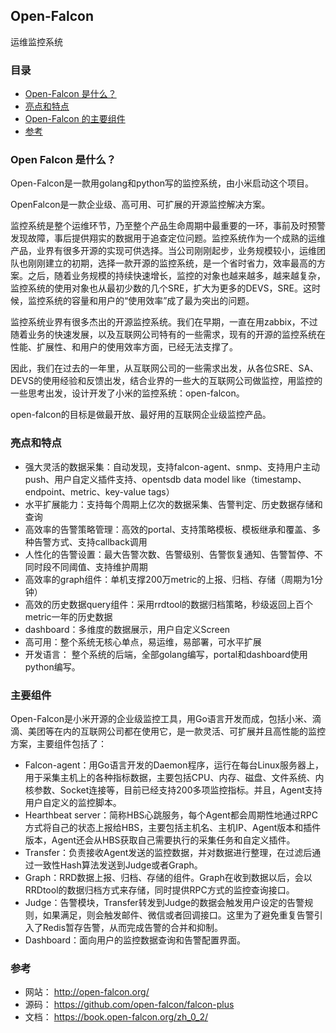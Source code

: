 ## Open-Falcon

运维监控系统

### 目录
* [Open-Falcon 是什么？](#Open-Falcon-是什么？)
* [亮点和特点](#亮点和特点)
* [Open-Falcon 的主要组件](#主要组件)
* [参考](#参考)

### Open Falcon 是什么？
Open-Falcon是一款用golang和python写的监控系统，由小米启动这个项目。

OpenFalcon是一款企业级、高可用、可扩展的开源监控解决方案。

监控系统是整个运维环节，乃至整个产品生命周期中最重要的一环，事前及时预警发现故障，事后提供翔实的数据用于追查定位问题。监控系统作为一个成熟的运维产品，业界有很多开源的实现可供选择。当公司刚刚起步，业务规模较小，运维团队也刚刚建立的初期，选择一款开源的监控系统，是一个省时省力，效率最高的方案。之后，随着业务规模的持续快速增长，监控的对象也越来越多，越来越复杂，监控系统的使用对象也从最初少数的几个SRE，扩大为更多的DEVS，SRE。这时候，监控系统的容量和用户的“使用效率”成了最为突出的问题。

监控系统业界有很多杰出的开源监控系统。我们在早期，一直在用zabbix，不过随着业务的快速发展，以及互联网公司特有的一些需求，现有的开源的监控系统在性能、扩展性、和用户的使用效率方面，已经无法支撑了。

因此，我们在过去的一年里，从互联网公司的一些需求出发，从各位SRE、SA、DEVS的使用经验和反馈出发，结合业界的一些大的互联网公司做监控，用监控的一些思考出发，设计开发了小米的监控系统：open-falcon。

open-falcon的目标是做最开放、最好用的互联网企业级监控产品。

### 亮点和特点
* 强大灵活的数据采集：自动发现，支持falcon-agent、snmp、支持用户主动push、用户自定义插件支持、opentsdb data model like（timestamp、endpoint、metric、key-value tags）
* 水平扩展能力：支持每个周期上亿次的数据采集、告警判定、历史数据存储和查询
* 高效率的告警策略管理：高效的portal、支持策略模板、模板继承和覆盖、多种告警方式、支持callback调用
* 人性化的告警设置：最大告警次数、告警级别、告警恢复通知、告警暂停、不同时段不同阈值、支持维护周期
* 高效率的graph组件：单机支撑200万metric的上报、归档、存储（周期为1分钟）
* 高效的历史数据query组件：采用rrdtool的数据归档策略，秒级返回上百个metric一年的历史数据
* dashboard：多维度的数据展示，用户自定义Screen
* 高可用：整个系统无核心单点，易运维，易部署，可水平扩展
* 开发语言： 整个系统的后端，全部golang编写，portal和dashboard使用python编写。

### 主要组件
Open-Falcon是小米开源的企业级监控工具，用Go语言开发而成，包括小米、滴滴、美团等在内的互联网公司都在使用它，是一款灵活、可扩展并且高性能的监控方案，主要组件包括了：
* Falcon-agent：用Go语言开发的Daemon程序，运行在每台Linux服务器上，用于采集主机上的各种指标数据，主要包括CPU、内存、磁盘、文件系统、内核参数、Socket连接等，目前已经支持200多项监控指标。并且，Agent支持用户自定义的监控脚本。
* Hearthbeat server：简称HBS心跳服务，每个Agent都会周期性地通过RPC方式将自己的状态上报给HBS，主要包括主机名、主机IP、Agent版本和插件版本，Agent还会从HBS获取自己需要执行的采集任务和自定义插件。
* Transfer：负责接收Agent发送的监控数据，并对数据进行整理，在过滤后通过一致性Hash算法发送到Judge或者Graph。
* Graph：RRD数据上报、归档、存储的组件。Graph在收到数据以后，会以RRDtool的数据归档方式来存储，同时提供RPC方式的监控查询接口。
* Judge：告警模块，Transfer转发到Judge的数据会触发用户设定的告警规则，如果满足，则会触发邮件、微信或者回调接口。这里为了避免重复告警引入了Redis暂存告警，从而完成告警的合并和抑制。
* Dashboard：面向用户的监控数据查询和告警配置界面。

### 参考
* 网站： http://open-falcon.org/
* 源码： https://github.com/open-falcon/falcon-plus
* 文档： https://book.open-falcon.org/zh_0_2/
